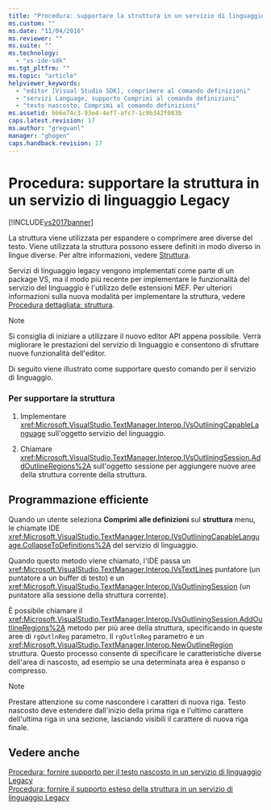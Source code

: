 ```yaml
---
title: "Procedura: supportare la struttura in un servizio di linguaggio Legacy | Microsoft Docs"
ms.custom: ""
ms.date: "11/04/2016"
ms.reviewer: ""
ms.suite: ""
ms.technology: 
  - "vs-ide-sdk"
ms.tgt_pltfrm: ""
ms.topic: "article"
helpviewer_keywords: 
  - "editor [Visual Studio SDK], comprimere al comando definizioni"
  - "servizi Language, supporto Comprimi al comando definizioni"
  - "testo nascosto, Comprimi al comando definizioni"
ms.assetid: bb6e74c3-93e4-4ef7-afc7-1c9b342f083b
caps.latest.revision: 17
ms.author: "gregvanl"
manager: "ghogen"
caps.handback.revision: 17
---
```

# Procedura: supportare la struttura in un servizio di linguaggio Legacy
[!INCLUDE[vs2017banner](../../code-quality/includes/vs2017banner.md)]

La struttura viene utilizzata per espandere o comprimere aree diverse del testo. Viene utilizzata la struttura possono essere definiti in modo diverso in lingue diverse. Per altre informazioni, vedere [Struttura](../../ide/outlining.md).  
  
 Servizi di linguaggio legacy vengono implementati come parte di un package VS, ma il modo più recente per implementare le funzionalità del servizio del linguaggio è l'utilizzo delle estensioni MEF. Per ulteriori informazioni sulla nuova modalità per implementare la struttura, vedere [Procedura dettagliata: struttura](../../extensibility/walkthrough-outlining.md).  
  
> [!NOTE]
>  Si consiglia di iniziare a utilizzare il nuovo editor API appena possibile. Verrà migliorare le prestazioni del servizio di linguaggio e consentono di sfruttare nuove funzionalità dell'editor.  
  
 Di seguito viene illustrato come supportare questo comando per il servizio di linguaggio.  
  
### Per supportare la struttura  
  
1.  Implementare <xref:Microsoft.VisualStudio.TextManager.Interop.IVsOutliningCapableLanguage> sull'oggetto servizio del linguaggio.  
  
2.  Chiamare <xref:Microsoft.VisualStudio.TextManager.Interop.IVsOutliningSession.AddOutlineRegions%2A> sull'oggetto sessione per aggiungere nuove aree della struttura corrente della struttura.  
  
## Programmazione efficiente  
 Quando un utente seleziona **Comprimi alle definizioni** sul **struttura** menu, le chiamate IDE <xref:Microsoft.VisualStudio.TextManager.Interop.IVsOutliningCapableLanguage.CollapseToDefinitions%2A> del servizio di linguaggio.  
  
 Quando questo metodo viene chiamato, l'IDE passa un <xref:Microsoft.VisualStudio.TextManager.Interop.IVsTextLines> puntatore \(un puntatore a un buffer di testo\) e un <xref:Microsoft.VisualStudio.TextManager.Interop.IVsOutliningSession> \(un puntatore alla sessione della struttura corrente\).  
  
 È possibile chiamare il <xref:Microsoft.VisualStudio.TextManager.Interop.IVsOutliningSession.AddOutlineRegions%2A> metodo per più aree della struttura, specificando in queste aree di `rgOutlnReg` parametro. Il `rgOutlnReg` parametro è un <xref:Microsoft.VisualStudio.TextManager.Interop.NewOutlineRegion> struttura. Questo processo consente di specificare le caratteristiche diverse dell'area di nascosto, ad esempio se una determinata area è espanso o compresso.  
  
> [!NOTE]
>  Prestare attenzione su come nascondere i caratteri di nuova riga. Testo nascosto deve estendere dall'inizio della prima riga e l'ultimo carattere dell'ultima riga in una sezione, lasciando visibili il carattere di nuova riga finale.  
  
## Vedere anche  
 [Procedura: fornire supporto per il testo nascosto in un servizio di linguaggio Legacy](../../extensibility/internals/how-to-provide-hidden-text-support-in-a-legacy-language-service.md)   
 [Procedura: fornire il supporto esteso della struttura in un servizio di linguaggio Legacy](../../extensibility/internals/how-to-provide-expanded-outlining-support-in-a-legacy-language-service.md)